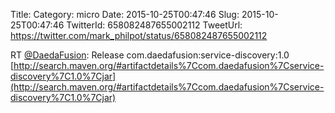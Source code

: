 Title: 
Category: micro
Date: 2015-10-25T00:47:46
Slug: 2015-10-25T00:47:46
TwitterId: 658082487655002112
TweetUrl: https://twitter.com/mark_philpot/status/658082487655002112

RT [@DaedaFusion](https://twitter.com/DaedaFusion): Release com.daedafusion:service-discovery:1.0 [http://search.maven.org/#artifactdetails%7Ccom.daedafusion%7Cservice-discovery%7C1.0%7Cjar](http://search.maven.org/#artifactdetails%7Ccom.daedafusion%7Cservice-discovery%7C1.0%7Cjar)